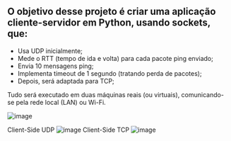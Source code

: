 ## O objetivo desse projeto é criar uma aplicação cliente-servidor em Python, usando sockets, que:

* Usa UDP inicialmente;
* Mede o RTT (tempo de ida e volta) para cada pacote ping enviado;
* Envia 10 mensagens ping;
* Implementa timeout de 1 segundo (tratando perda de pacotes);
* Depois, será adaptada para TCP;

Tudo será executado em duas máquinas reais (ou virtuais), comunicando-se pela rede local (LAN) ou Wi-Fi.

![image](https://github.com/user-attachments/assets/606097ac-87da-4c2f-a040-eddd4e25a2ce)

Client-Side UDP
![image](https://github.com/user-attachments/assets/3ca60886-d758-4871-9bd6-aebb1db3f77a)
Client-Side TCP
![image](https://github.com/user-attachments/assets/46d53d08-ea23-4d95-9249-765a358a592d)

